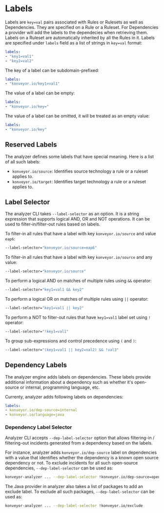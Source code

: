 # Labels

Labels are `key=val` pairs associated with Rules or Rulesets as well as Dependencies. They are specified on a Rule or a Ruleset. For Dependencies a provider will add the labels to the dependecies when retrieving them. Labels on a Ruleset are automatically inherited by all the Rules in it. Labels are specified under `labels` field as a list of strings in `key=val` format:

```yaml
labels:
- "key1=val1"
- "key2=val2"
```

The key of a label can be subdomain-prefixed:

```yaml
labels:
- "konveyor.io/key1=val1"
```

The value of a label can be empty:

```yaml
labels:
- "konveyor.io/key="
```

The value of a label can be omitted, it will be treated as an empty value:

```yaml
labels:
- "konveyor.io/key"
```

## Reserved Labels

The analyzer defines some labels that have special meaning. Here is a list of all such labels:

- `konveyor.io/source`: Identifies source technology a rule or a ruleset applies to.
- `konveyor.io/target`: Identifies target technology a rule or a ruleset applies to.

## Label Selector

The analyzer CLI takes `--label-selector` as an option. It is a string expression that supports logical AND, OR and NOT operations. It can be used to filter-in/filter-out rules based on labels.

To filter-in all rules that have a label with key `konveyor.io/source` and value `eap6`:

```sh
--label-selector="konveyor.io/source=eap6"
```

To filter-in all rules that have a label with key `konveyor.io/source` and any value:

```sh
--label-selector="konveyor.io/source"
```

To perform a logical AND on matches of multiple rules using `&&` operator:

```sh
--label-selector="key1=val1 && key2"
```

To perform a logical OR on matches of multiple rules using `||` operator:

```sh
--label-selector="key1=val1 || key2"
```

To perform a NOT to filter-out rules that have `key1=val1` label set using `!` operator:

```sh
--label-selector="!key1=val1"
```

To group sub-expressions and control precedence using `(` and `)`:

```sh
--label-selector="(key1=val1 || key2=val2) && !val3"
```

## Dependency Labels

The analyzer engine adds labels on dependencies. These labels provide additional information about a dependency such as whether it's open-source or internal, programming language, etc. 

Currenty, analyzer adds following labels on dependencies:

```yaml
labels:
- konveyor.io/dep-source=internal
- konveyor.io/language=java
```

### Dependency Label Selector

Analyzer CLI accepts `--dep-label-selector` option that allows filtering-in / filtering-out incidents generated from a dependency based on the labels.

For instance, analyzer adds `konveyor.io/dep-source` label on dependencies with a value that identifies whether the dependency is a known open source dependency or not. To exclude incidents for all such open-source dependencies, `--dep-label-selector` can be used as:

```sh
konveyor-analyzer ... --dep-label-selector !konveyor.io/dep-source=open-source
```

The Java provider in analyzer also takes a list of packages to add an exclude label. To exclude all such packages, `--dep-label-selector` can be used as:

```sh
konveyor-analyzer ... --dep-label-selector !konveyor.io/exclude
```

